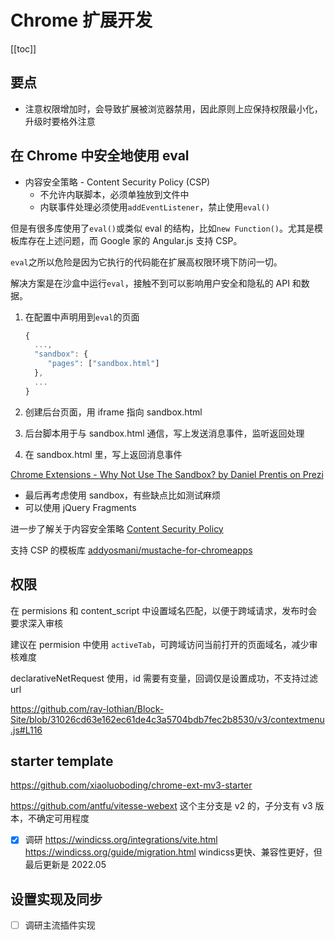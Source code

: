 
# Chrome 扩展开发
[[toc]]

## 要点

- 注意权限增加时，会导致扩展被浏览器禁用，因此原则上应保持权限最小化，升级时要格外注意

## 在 Chrome 中安全地使用 eval

- 内容安全策略 - Content Security Policy (CSP)
  - 不允许内联脚本，必须单独放到文件中
  - 内联事件处理必须使用`addEventListener`，禁止使用`eval()`

但是有很多库使用了`eval()`或类似 eval 的结构，比如`new Function()`。尤其是模板库存在上述问题，而 Google 家的 Angular.js 支持 CSP。

`eval`之所以危险是因为它执行的代码能在扩展高权限环境下防问一切。

解决方案是在沙盒中运行`eval`，接触不到可以影响用户安全和隐私的 API 和数据。

1. 在配置中声明用到`eval`的页面

   ```js
   {
     ...,
     "sandbox": {
        "pages": ["sandbox.html"]
     },
     ...
   }
   ```

2. 创建后台页面，用 iframe 指向 sandbox.html
3. 后台脚本用于与 sandbox.html 通信，写上发送消息事件，监听返回处理
4. 在 sandbox.html 里，写上返回消息事件

[Chrome Extensions - Why Not Use The Sandbox? by Daniel Prentis on Prezi](https://prezi.com/huy8u0fupp2n/chrome-extensions-why-not-use-the-sandbox/)

- 最后再考虑使用 sandbox，有些缺点比如测试麻烦
- 可以使用 jQuery Fragments

进一步了解关于内容安全策略
[Content Security Policy](http://www.slideshare.net/ryanlabouve/content-security-policy-44793165)

支持 CSP 的模板库
[addyosmani/mustache-for-chromeapps](https://github.com/addyosmani/mustache-for-chromeapps)

## 权限

在 permisions 和 content_script 中设置域名匹配，以便于跨域请求，发布时会要求深入审核

建议在 permision 中使用 `activeTab`，可跨域访问当前打开的页面域名，减少审核难度

declarativeNetRequest 使用，id 需要有变量，回调仅是设置成功，不支持过滤 url

https://github.com/ray-lothian/Block-Site/blob/31026cd63e162ec61de4c3a5704bdb7fec2b8530/v3/contextmenu.js#L116


## starter template

https://github.com/xiaoluoboding/chrome-ext-mv3-starter

https://github.com/antfu/vitesse-webext 这个主分支是 v2 的，子分支有 v3 版本，不确定可用程度


- [x] 调研 https://windicss.org/integrations/vite.html https://windicss.org/guide/migration.html
windicss更快、兼容性更好，但最后更新是 2022.05

## 设置实现及同步

- [ ] 调研主流插件实现